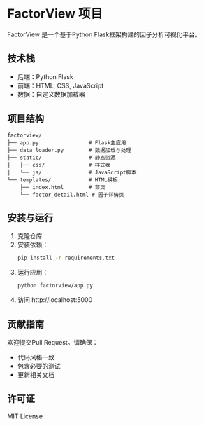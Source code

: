 # FactorView 项目

FactorView 是一个基于Python Flask框架构建的因子分析可视化平台。

## 技术栈
- 后端：Python Flask
- 前端：HTML, CSS, JavaScript
- 数据：自定义数据加载器

## 项目结构
```
factorview/
├── app.py                # Flask主应用
├── data_loader.py        # 数据加载与处理
├── static/               # 静态资源
│   ├── css/              # 样式表
│   └── js/               # JavaScript脚本
└── templates/            # HTML模板
    ├── index.html        # 首页
    └── factor_detail.html # 因子详情页
```

## 安装与运行
1. 克隆仓库
2. 安装依赖：
   ```bash
   pip install -r requirements.txt
   ```
3. 运行应用：
   ```bash
   python factorview/app.py
   ```
4. 访问 http://localhost:5000

## 贡献指南
欢迎提交Pull Request。请确保：
- 代码风格一致
- 包含必要的测试
- 更新相关文档

## 许可证
MIT License